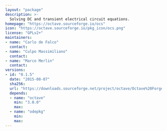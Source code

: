 ```yaml
---
layout: "package"
description: >-
  Solving DC and transient electrical circuit equations.
homepage: "https://octave.sourceforge.io/ocs"
icon: "https://octave.sourceforge.io/pkg_icon/ocs.png"
license: "GPLv2+"
maintainers:
- name: "Carlo de Falco"
  contact:
- name: "Culpo Massimiliano"
  contact:
- name: "Marco Merlin"
  contact:
versions:
- id: "0.1.5"
  date: "2015-08-07"
  sha256:
  url: "https://downloads.sourceforge.net/project/octave/Octave%20Forge%20Packages/Individual%20Package%20Releases/ocs-0.1.5.tar.gz"
  depends:
  - name: "octave"
    min: "3.0.0"
    max:
  - name: "odepkg"
    min:
    max:
---
```

